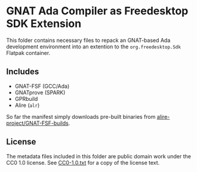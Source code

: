 <!--
  SPDX-FileCopyrightText: 2024 Junde Yhi <junde@yhi.moe>
  SPDX-License-Identifier: CC0-1.0
-->

# GNAT Ada Compiler as Freedesktop SDK Extension

This folder contains necessary files to repack an GNAT-based Ada development environment into an extention to the `org.freedesktop.Sdk` Flatpak container.

## Includes

- GNAT-FSF (GCC/Ada)
- GNATprove (SPARK)
- GPRbuild
- Alire (`alr`)

So far the manifest simply downloads pre-built binaries from [alire-project/GNAT-FSF-builds](https://github.com/alire-project/GNAT-FSF-builds/releases).

## License

The metadata files included in this folder are public domain work under the CC0 1.0 license. See [CC0-1.0.txt](../LICENSES/CC0-1.0.txt) for a copy of the license text.
